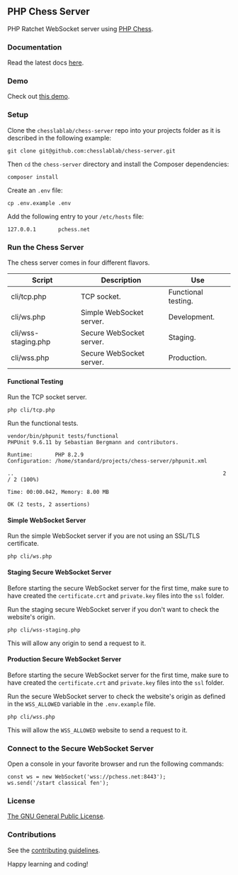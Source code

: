 ## PHP Chess Server

PHP Ratchet WebSocket server using [PHP Chess](https://github.com/chesslablab/php-chess).

### Documentation

Read the latest docs [here](https://php-chess-server.readthedocs.io/en/latest/).

### Demo

Check out [this demo](https://www.chesslablab.com).

### Setup

Clone the `chesslablab/chess-server` repo into your projects folder as it is described in the following example:

```
git clone git@github.com:chesslablab/chess-server.git
```

Then `cd` the `chess-server` directory and install the Composer dependencies:
```
composer install
```

Create an `.env` file:
```
cp .env.example .env
```

Add the following entry to your `/etc/hosts` file:

```
127.0.0.1       pchess.net
```

### Run the Chess Server

The chess server comes in four different flavors.

| Script | Description | Use |
| ------ | ----------- | --- |
| cli/tcp.php | TCP socket. | Functional testing. |
| cli/ws.php | Simple WebSocket server. | Development. |
| cli/wss-staging.php | Secure WebSocket server. | Staging. |
| cli/wss.php | Secure WebSocket server. | Production. |

#### Functional Testing

Run the TCP socket server.

```
php cli/tcp.php
```

Run the functional tests.

```
vendor/bin/phpunit tests/functional
PHPUnit 9.6.11 by Sebastian Bergmann and contributors.

Runtime:       PHP 8.2.9
Configuration: /home/standard/projects/chess-server/phpunit.xml

..                                                                  2 / 2 (100%)

Time: 00:00.042, Memory: 8.00 MB

OK (2 tests, 2 assertions)
```

#### Simple WebSocket Server

Run the simple WebSocket server if you are not using an SSL/TLS certificate.

```
php cli/ws.php
```

#### Staging Secure WebSocket Server

Before starting the secure WebSocket server for the first time, make sure to have created the `certificate.crt` and `private.key` files into the `ssl` folder.

Run the staging secure WebSocket server if you don't want to check the website's origin.

```
php cli/wss-staging.php
```

This will allow any origin to send a request to it.

#### Production Secure WebSocket Server

Before starting the secure WebSocket server for the first time, make sure to have created the `certificate.crt` and `private.key` files into the `ssl` folder.

Run the secure WebSocket server to check the website's origin as defined in the `WSS_ALLOWED` variable in the `.env.example` file.

```
php cli/wss.php
```

This will allow the `WSS_ALLOWED` website to send a request to it.

### Connect to the Secure WebSocket Server

Open a console in your favorite browser and run the following commands:

```
const ws = new WebSocket('wss://pchess.net:8443');
ws.send('/start classical fen');
```

### License

[The GNU General Public License](https://github.com/chesslablab/chess-server/blob/master/LICENSE).

### Contributions

See the [contributing guidelines](https://github.com/chesslablab/chess-server/blob/master/CONTRIBUTING.md).

Happy learning and coding!
